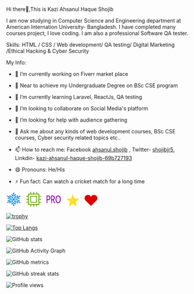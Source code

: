 Hi there👋,This is Kazi Ahsanul Haque Shojib

I am now studying in Computer Science and Engineering department at American Internation University- Bangladesh. I have completed many courses project, I love coding. I am also a professional Software QA tester.

Skills:  HTML / CSS / Web development/ QA testing/ Digital Marketing /Ethical Hacking & Cyber Security 

My Info:

- 🔭 I’m currently working on Fiverr market place
- 🔭 Near to achieve my Undergraduate Degree on BSc CSE program
- 🌱 I’m currently learning Laravel, ReactJs, QA testing
- 👯 I’m looking to collaborate on Social Media's platform
- 🤔 I’m looking for help with audience gathering
- 💬 Ask me about any kinds of web development courses, BSc CSE courses, Cyber security related topics etc..
- 📫 How to reach me: Facebook [ahsanul.shojib](https://www.facebook.com/ahsanul.shojib) , Twitter- [shojibjr5](https://twitter.com/shojibjr5), Linkdin- [kazi-ahsanul-haque-shojib-69b727193](https://www.linkedin.com/in/kazi-ahsanul-haque-shojib-69b727193/)
 
- 😄 Pronouns: He/His
- ⚡ Fun fact: Can watch a cricket match for a long time



<a href='https://archiveprogram.github.com/'><img src='https://raw.githubusercontent.com/acervenky/animated-github-badges/master/assets/acbadge.gif' width='40' height='40'></a> <a href='https://docs.github.com/en/developers'><img src='https://raw.githubusercontent.com/acervenky/animated-github-badges/master/assets/devbadge.gif' width='40' height='40'></a> <a href='https://github.com/pricing'><img src='https://raw.githubusercontent.com/acervenky/animated-github-badges/master/assets/pro.gif' width='40' height='40'></a> <a href='https://stars.github.com/'><img src='https://raw.githubusercontent.com/acervenky/animated-github-badges/master/assets/starbadge.gif' width='35' height='35'></a> <a href='https://docs.github.com/en/github/supporting-the-open-source-community-with-github-sponsors'><img src='https://raw.githubusercontent.com/acervenky/animated-github-badges/master/assets/sponsorbadge.gif' width='35' height='35'></a> 

[![trophy](https://github-profile-trophy.vercel.app/?username=shojibjr5)](https://github.com/ryo-ma/github-profile-trophy)

[![Top Langs](https://github-readme-stats.vercel.app/api/top-langs/?username=shojibjr5)](https://github.com/anuraghazra/github-readme-stats)

![GitHub stats](https://github-readme-stats.vercel.app/api?username=shojibjr5&show_icons=true)  

![GitHub Activity Graph](https://activity-graph.herokuapp.com/graph?username=shojibjr5)  

![GitHub metrics](https://metrics.lecoq.io/shojibjr5)  

![GitHub streak stats](https://github-readme-streak-stats.herokuapp.com/?user=shojibjr5)  

![Profile views](https://gpvc.arturio.dev/shojibjr5)  
